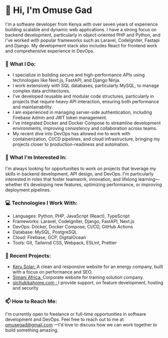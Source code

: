 <h1>👋 Hi, I'm Omuse Gad </h1>
<P>I'm a software developer from Kenya with over seven years of experience building scalable and dynamic web applications. I have a strong focus on backend development, particularly in object-oriented PHP and Python, and I've worked with popular frameworks such as Laravel, CodeIgniter, Fastapi and Django. My development stack also includes React for frontend work and comprehensive experience in DevOps.</p>

<h3>🌱 What I Do: </h3>
<ul>
<li>I specialize in building secure and high-performance APIs using technologies like Next.js, FastAPI, and Django Ninja.</li>
<li>I work extensively with SQL databases, particularly MySQL, to manage complex data architectures.</li>
<li>I've developed reusable and modular code structures, particularly in projects that require heavy API interaction, ensuring both performance and maintainability.</li>
<li>I am experienced in managing server-side authentication, including Firebase Admin and JWT token management.</li>
<li>I’ve integrated Docker and Docker Compose to streamline development environments, improving consistency and collaboration across teams.</li>
<li>My recent dive into DevOps has allowed me to work with containerization, CI/CD pipelines, and cloud infrastructure, bringing my projects closer to production-readiness and automation.</li>
</ul>
<h3>👀 What I'm Interested In: </h3>
<p>I'm always looking for opportunities to work on projects that leverage my skills in backend development, API design, and DevOps. I'm particularly interested in roles that foster teamwork, innovation, and lifelong learning—whether it’s developing new features, optimizing performance, or improving deployment pipelines.</p>

<h3>💻 Technologies I Work With: </h3>
<ul>
<li>Languages: Python, PHP, JavaScript (React), TypeScript</li>
<li>Frameworks: Laravel, CodeIgniter, Django, FastAPI, Next.js</li>
<li>DevOps: Docker, Docker Compose, CI/CD, GitHub Actions</li>
<li>Database: MySQL, PostgreSQL</li>
<li>Cloud: Firebase, GCP, DigitalOcean</li>
<li>Tools: Git, Tailwind CSS, Webpack, ESLint, Prettier</li>
</ul>

<h3>💼 Recent Projects:</h3>
<ul>
<li> <a href="https://kerusolar.com" target="_blank">Keru Solar: </a> A clean and responsive website for an energy company, built with a focus on performance and SEO.</li>
<li><a href="https://simaniafrica.com" target="_blank">Simani Africa:  </a> Corporate website for training solution company.</li>
<li><a href="https://gichukikahome.com" target="_blank">gichukikahome.com :  </a> I provide support, on feature development, hosting  and security</li>
</ul>
<h3>📫 How to Reach Me:</h3>
<P>I'm currently open to freelance or full-time opportunities in software development and DevOps. Feel free to reach out to me at <a href="mailto:omusegad@gmail.com">omusegad@gmail.com</a> —I'd love to discuss how we can work together to build something amazing.</P>
